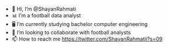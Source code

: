 - 👋 Hi, I’m @ShayanRahmati
- 📊 I’m a football data analyst
- 🖥 I’m currently studying bachelor computer engineering
- 🍃 I’m looking to collaborate with football analysts
- 📫 How to reach me https://twitter.com/ShayanRahmatii?s=09

<!---
ShayanRahmati/ShayanRahmati is a ✨ special ✨ repository because its `README.md` (this file) appears on your GitHub profile.
You can click the Preview link to take a look at your changes.
--->
